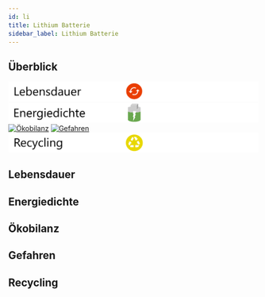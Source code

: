 ```yaml
---
id: li
title: Lithium Batterie
sidebar_label: Lithium Batterie
---
```


## Überblick

[![Lebensdauer](assets/lebensdauer_rot.png)](#lebensdauer)
[![Energiedichte](assets/Energiedichte_mittel.png)](#energiedichte)
[![Ökobilanz](assets/Ökobilanz_rot.png)](#ökobilanz)
[![Gefahren](assets/Gefahren_grün.png)](#gefahren)
[![Recycling](assets/Recycling_gelb.png)](#recycling)

## Lebensdauer

## Energiedichte

## Ökobilanz

## Gefahren

## Recycling
